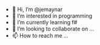 - 👋 Hi, I’m @jemaynar
- 👀 I’m interested in programming
- 🌱 I’m currently learning f#
- 💞️ I’m looking to collaborate on ...
- 📫 How to reach me ...

<!---
jemaynar/jemaynar is a ✨ special ✨ repository because its `README.md` (this file) appears on your GitHub profile.
You can click the Preview link to take a look at your changes.
--->
